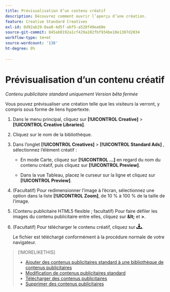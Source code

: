 ```yaml
---
title: Prévisualisation d’un contenu créatif
description: Découvrez comment ouvrir l’aperçu d’une création.
feature: Creative Standard Creatives
exl-id: 0d92ab29-0aa0-4d5f-abf5-a520f49ea60e
source-git-commit: 845ab0192a1cf429a282fbf934be10e1307d2034
workflow-type: tm+mt
source-wordcount: '138'
ht-degree: 0%

---
```


# Prévisualisation d’un contenu créatif

*Contenu publicitaire standard uniquement*
*Version bêta fermée*

Vous pouvez prévisualiser une création telle que les visiteurs la verront, y compris sous forme de liens hypertexte.

1. Dans le menu principal, cliquez sur **[!UICONTROL Creative]** > **[!UICONTROL Creative Libraries]**.

1. Cliquez sur le nom de la bibliothèque.

1. Dans l’onglet **[!UICONTROL Creatives]** > **[!UICONTROL Standard Ads]** , sélectionnez l’élément créatif :

   * En mode Carte, cliquez sur **[!UICONTROL ...]** en regard du nom du contenu créatif, puis cliquez sur **[!UICONTROL Preview]**.

   * Dans la vue Tableau, placez le curseur sur la ligne et cliquez sur **[!UICONTROL Preview]**.

1. (Facultatif) Pour redimensionner l’image à l’écran, sélectionnez une option dans la liste **[!UICONTROL Zoom]**, de 10 % à 100 % de la taille de l’image.

1. (Contenu publicitaire HTML5 flexible ; facultatif) Pour faire défiler les images du contenu publicitaire entre elles, cliquez sur **\&lt;** et **\>**.

1. (Facultatif) Pour télécharger le contenu créatif, cliquez sur ![Télécharger](/help/creative/assets/download.png "Télécharger").

   Le fichier est téléchargé conformément à la procédure normale de votre navigateur.

>[!MORELIKETHIS]
>
>* [Ajouter des contenus publicitaires standard à une bibliothèque de contenus publicitaires](/help/creative/creative-libraries/creative-add-standard.md)
>* [Modification de contenus publicitaires standard](/help/creative/creative-libraries/creative-edit-standard.md)
>* [Télécharger des contenus publicitaires](/help/creative/creative-libraries/creative-download.md)
>* [Supprimer des contenus publicitaires](/help/creative/creative-libraries/creative-delete.md)
